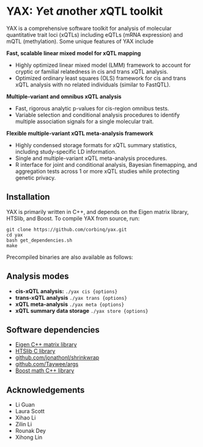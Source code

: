 # YAX: *Y*et *a*nother *x*QTL toolkit
YAX is a comprehensive software toolkit for analysis of molecular quantitative trait loci (xQTLs) including eQTLs (mRNA expression) and  mQTL (methylation). Some unique features of YAX include

**Fast, scalable linear mixed model for xQTL mapping**
 - Highly optimized linear mixed model (LMM) framework to account for cryptic or familial relatedness in cis and trans xQTL analysis. 
 - Optimized ordinary least squares (OLS) framework for cis and trans xQTL analysis with no related individuals (similar to FastQTL).

**Multiple-variant and omnibus xQTL analysis**
 - Fast, rigorous analytic p-values for cis-region omnibus tests. 
 - Variable selection and conditional analysis procedures to identify multiple association signals for a single molecular trait.
 
**Flexible multiple-variant xQTL meta-analysis framework** 
 - Highly condensed storage formats for xQTL summary statistics, including study-specific LD information. 
 - Single and multiple-variant xQTL meta-analysis procedures.
 - R interface for joint and conditional analysis, Bayesian finemapping, and aggregation tests across 1 or more xQTL studies while protecting genetic privacy.

## Installation
YAX is primarily written in C++, and depends on the Eigen matrix library, HTSlib, and Boost. To compile YAX from source, run:

    git clone https://github.com/corbinq/yax.git
    cd yax 
    bash get_dependencies.sh
    make
Precompiled binaries are also available as follows:
## Analysis modes
 - **cis-xQTL analysis:** `./yax cis {options}`
 - **trans-xQTL analysis**  `./yax trans {options}`
 - **xQTL meta-analysis**  `./yax meta {options}`
 - **xQTL summary data storage**  `./yax store {options}`
## Software dependencies

 - [Eigen C++ matrix library](http://eigen.tuxfamily.org/)
 - [HTSlib C library](http://www.htslib.org/)
 - [github.com/jonathonl/shrinkwrap](https://github.com/jonathonl/shrinkwrap)
 - [github.com/Taywee/args](https://github.com/Taywee/args)
 - [Boost math C++ library](https://www.boost.org/)

## Acknowledgements
 - Li Guan
 - Laura Scott
 - Xihao Li
 - Zilin Li
 - Rounak Dey
 - Xihong Lin


